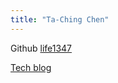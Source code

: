 ```yaml
---
title: "Ta-Ching Chen"
---
```


Github [life1347](https://github.com/life1347)

[Tech blog](https://tachingchen.com/blog)
